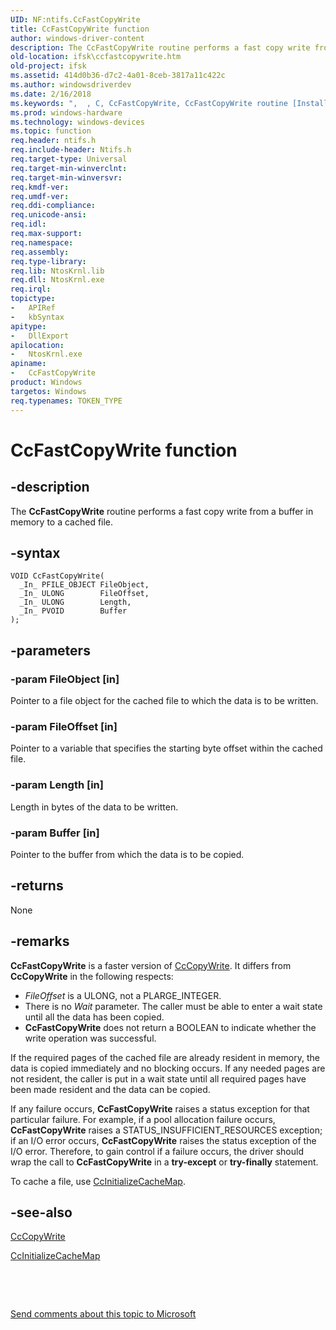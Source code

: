 ```yaml
---
UID: NF:ntifs.CcFastCopyWrite
title: CcFastCopyWrite function
author: windows-driver-content
description: The CcFastCopyWrite routine performs a fast copy write from a buffer in memory to a cached file.
old-location: ifsk\ccfastcopywrite.htm
old-project: ifsk
ms.assetid: 414d0b36-d7c2-4a01-8ceb-3817a11c422c
ms.author: windowsdriverdev
ms.date: 2/16/2018
ms.keywords: ",  , C, CcFastCopyWrite, CcFastCopyWrite routine [Installable File System Drivers], F, W, a, c, ccref_f5763242-c6f6-4638-8577-a6c65001a8ca.xml, e, i, ifsk.ccfastcopywrite, ntifs/CcFastCopyWrite, o, p, r, s, t, y"
ms.prod: windows-hardware
ms.technology: windows-devices
ms.topic: function
req.header: ntifs.h
req.include-header: Ntifs.h
req.target-type: Universal
req.target-min-winverclnt: 
req.target-min-winversvr: 
req.kmdf-ver: 
req.umdf-ver: 
req.ddi-compliance: 
req.unicode-ansi: 
req.idl: 
req.max-support: 
req.namespace: 
req.assembly: 
req.type-library: 
req.lib: NtosKrnl.lib
req.dll: NtosKrnl.exe
req.irql: 
topictype:
-	APIRef
-	kbSyntax
apitype:
-	DllExport
apilocation:
-	NtosKrnl.exe
apiname:
-	CcFastCopyWrite
product: Windows
targetos: Windows
req.typenames: TOKEN_TYPE
---
```


# CcFastCopyWrite function


## -description


The <b>CcFastCopyWrite</b> routine performs a fast copy write from a buffer in memory to a cached file.


## -syntax


````
VOID CcFastCopyWrite(
  _In_ PFILE_OBJECT FileObject,
  _In_ ULONG        FileOffset,
  _In_ ULONG        Length,
  _In_ PVOID        Buffer
);
````


## -parameters




### -param FileObject [in]

Pointer to a file object for the cached file to which the data is to be written.


### -param FileOffset [in]

Pointer to a variable that specifies the starting byte offset within the cached file.


### -param Length [in]

Length in bytes of the data to be written.


### -param Buffer [in]

Pointer to the buffer from which the data is to be copied.


## -returns



None




## -remarks



<b>CcFastCopyWrite</b> is a faster version of <a href="..\ntifs\nf-ntifs-cccopywrite.md">CcCopyWrite</a>. It differs from <b>CcCopyWrite</b> in the following respects:

<ul>
<li>
<i>FileOffset</i> is a ULONG, not a PLARGE_INTEGER.

</li>
<li>
There is no <i>Wait</i> parameter. The caller must be able to enter a wait state until all the data has been copied.

</li>
<li>
<b>CcFastCopyWrite</b> does not return a BOOLEAN to indicate whether the write operation was successful.

</li>
</ul>
If the required pages of the cached file are already resident in memory, the data is copied immediately and no blocking occurs. If any needed pages are not resident, the caller is put in a wait state until all required pages have been made resident and the data can be copied.

If any failure occurs, <b>CcFastCopyWrite</b> raises a status exception for that particular failure. For example, if a pool allocation failure occurs, <b>CcFastCopyWrite</b> raises a STATUS_INSUFFICIENT_RESOURCES exception; if an I/O error occurs, <b>CcFastCopyWrite</b> raises the status exception of the I/O error. Therefore, to gain control if a failure occurs, the driver should wrap the call to <b>CcFastCopyWrite</b> in a <b>try-except</b> or <b>try-finally</b> statement.

To cache a file, use <a href="..\ntifs\nf-ntifs-ccinitializecachemap.md">CcInitializeCacheMap</a>.




## -see-also

<a href="..\ntifs\nf-ntifs-cccopywrite.md">CcCopyWrite</a>



<a href="..\ntifs\nf-ntifs-ccinitializecachemap.md">CcInitializeCacheMap</a>



 

 

<a href="mailto:wsddocfb@microsoft.com?subject=Documentation%20feedback [ifsk\ifsk]:%20CcFastCopyWrite routine%20 RELEASE:%20(2/16/2018)&amp;body=%0A%0APRIVACY STATEMENT%0A%0AWe use your feedback to improve the documentation. We don't use your email address for any other purpose, and we'll remove your email address from our system after the issue that you're reporting is fixed. While we're working to fix this issue, we might send you an email message to ask for more info. Later, we might also send you an email message to let you know that we've addressed your feedback.%0A%0AFor more info about Microsoft's privacy policy, see http://privacy.microsoft.com/en-us/default.aspx." title="Send comments about this topic to Microsoft">Send comments about this topic to Microsoft</a>


